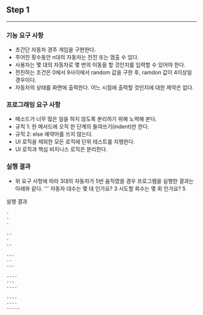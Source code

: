 ## Step 1
---
### 기능 요구 사항
* 초간단 자동차 경주 게임을 구현한다.
* 주어진 횟수동안 n대의 자동차는 전진 또는 멈출 수 있다.
* 사용자는 몇 대의 자동차로 몇 번의 이동을 할 것인지를 입력할 수 있어야 한다.
* 전진하는 조건은 0에서 9사이에서 random 값을 구한 후, ramdon 값이 4이상일 경우이다.
* 자동차의 상태를 화면에 출력한다. 어느 시점에 출력할 것인지에 대한 제약은 없다.
### 프로그래밍 요구 사항
* 메소드가 너무 많은 일을 하지 않도록 분리하기 위해 노력해 본다.
* 규칙 1: 한 메서드에 오직 한 단계의 들여쓰기(indent)만 한다.
* 규직 2: else 예약어를 쓰지 않는다.
* UI 로직을 제외한 모든 로직에 단위 테스트를 지행한다.
* UI 로직과 핵심 비지니스 로직은 분리한다.
### 실행 결과
* 위 요구 사항에 따라 3대의 자동차가 5번 움직였을 경우 프로그램을 실행한 결과는 아래와 같다.
'''
자동차 대수는 몇 대 인가요?
3
시도할 회수는 몇 회 인가요?
5

실행 결과
```
-
-
-

--
-
--

---
--
---

----
---
----

----
----
-----

```